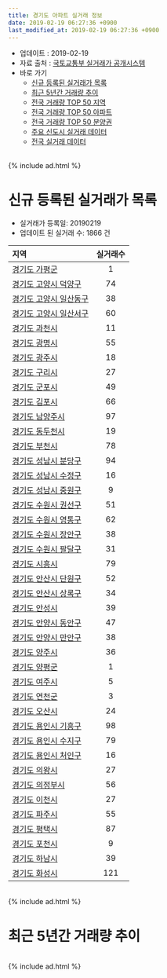 ```yaml
---
title: 경기도 아파트 실거래 정보
date: 2019-02-19 06:27:36 +0900
last_modified_at: 2019-02-19 06:27:36 +0900
---
```


* 업데이트 : 2019-02-19
* 자료 출처 : [국토교통부 실거래가 공개시스템](http://rt.molit.go.kr)
* 바로 가기
    * [신규 등록된 실거래가 목록](#신규-등록된-실거래가-목록)
    * [최근 5년간 거래량 추이](#최근-5년간-거래량-추이)
    * [전국 거래량 TOP 50 지역](https://ayogom.github.io/apt-trade-info/최근-3개월-전국에서-가장-거래가-많이-발생한-지역)
    * [전국 거래량 TOP 50 아파트](https://ayogom.github.io/apt-trade-info/최근-3개월-전국에서-가장-거래가-많이-발생한-아파트)
    * [전국 거래량 TOP 50 분양권](https://ayogom.github.io/apt-trade-info/최근-3개월-전국에서-가장-거래가-많이-발생한-분양권)
    * [주요 신도시 실거래 데이터](https://ayogom.github.io/apt-trade-info/주요-신도시)
    * [전국 실거래 데이터](https://ayogom.github.io/apt-trade-info/전국)

<br>
{% include ad.html %}
<br>

# 신규 등록된 실거래가 목록
* 실거래가 등록일: 20190219
* 업데이트 된 실거래 수: 1866 건


|지역|실거래수|
|:---|:---:|
|[경기도 가평군](https://ayogom.github.io/apt-trade-info/경기도-가평군)|1|
|[경기도 고양시 덕양구](https://ayogom.github.io/apt-trade-info/경기도-고양시-덕양구)|74|
|[경기도 고양시 일산동구](https://ayogom.github.io/apt-trade-info/경기도-고양시-일산동구)|38|
|[경기도 고양시 일산서구](https://ayogom.github.io/apt-trade-info/경기도-고양시-일산서구)|60|
|[경기도 과천시](https://ayogom.github.io/apt-trade-info/경기도-과천시)|11|
|[경기도 광명시](https://ayogom.github.io/apt-trade-info/경기도-광명시)|55|
|[경기도 광주시](https://ayogom.github.io/apt-trade-info/경기도-광주시)|18|
|[경기도 구리시](https://ayogom.github.io/apt-trade-info/경기도-구리시)|27|
|[경기도 군포시](https://ayogom.github.io/apt-trade-info/경기도-군포시)|49|
|[경기도 김포시](https://ayogom.github.io/apt-trade-info/경기도-김포시)|66|
|[경기도 남양주시](https://ayogom.github.io/apt-trade-info/경기도-남양주시)|97|
|[경기도 동두천시](https://ayogom.github.io/apt-trade-info/경기도-동두천시)|19|
|[경기도 부천시](https://ayogom.github.io/apt-trade-info/경기도-부천시)|78|
|[경기도 성남시 분당구](https://ayogom.github.io/apt-trade-info/경기도-성남시-분당구)|94|
|[경기도 성남시 수정구](https://ayogom.github.io/apt-trade-info/경기도-성남시-수정구)|16|
|[경기도 성남시 중원구](https://ayogom.github.io/apt-trade-info/경기도-성남시-중원구)|9|
|[경기도 수원시 권선구](https://ayogom.github.io/apt-trade-info/경기도-수원시-권선구)|51|
|[경기도 수원시 영통구](https://ayogom.github.io/apt-trade-info/경기도-수원시-영통구)|62|
|[경기도 수원시 장안구](https://ayogom.github.io/apt-trade-info/경기도-수원시-장안구)|38|
|[경기도 수원시 팔달구](https://ayogom.github.io/apt-trade-info/경기도-수원시-팔달구)|31|
|[경기도 시흥시](https://ayogom.github.io/apt-trade-info/경기도-시흥시)|79|
|[경기도 안산시 단원구](https://ayogom.github.io/apt-trade-info/경기도-안산시-단원구)|52|
|[경기도 안산시 상록구](https://ayogom.github.io/apt-trade-info/경기도-안산시-상록구)|34|
|[경기도 안성시](https://ayogom.github.io/apt-trade-info/경기도-안성시)|39|
|[경기도 안양시 동안구](https://ayogom.github.io/apt-trade-info/경기도-안양시-동안구)|47|
|[경기도 안양시 만안구](https://ayogom.github.io/apt-trade-info/경기도-안양시-만안구)|38|
|[경기도 양주시](https://ayogom.github.io/apt-trade-info/경기도-양주시)|36|
|[경기도 양평군](https://ayogom.github.io/apt-trade-info/경기도-양평군)|1|
|[경기도 여주시](https://ayogom.github.io/apt-trade-info/경기도-여주시)|5|
|[경기도 연천군](https://ayogom.github.io/apt-trade-info/경기도-연천군)|3|
|[경기도 오산시](https://ayogom.github.io/apt-trade-info/경기도-오산시)|24|
|[경기도 용인시 기흥구](https://ayogom.github.io/apt-trade-info/경기도-용인시-기흥구)|98|
|[경기도 용인시 수지구](https://ayogom.github.io/apt-trade-info/경기도-용인시-수지구)|79|
|[경기도 용인시 처인구](https://ayogom.github.io/apt-trade-info/경기도-용인시-처인구)|16|
|[경기도 의왕시](https://ayogom.github.io/apt-trade-info/경기도-의왕시)|27|
|[경기도 의정부시](https://ayogom.github.io/apt-trade-info/경기도-의정부시)|56|
|[경기도 이천시](https://ayogom.github.io/apt-trade-info/경기도-이천시)|27|
|[경기도 파주시](https://ayogom.github.io/apt-trade-info/경기도-파주시)|55|
|[경기도 평택시](https://ayogom.github.io/apt-trade-info/경기도-평택시)|87|
|[경기도 포천시](https://ayogom.github.io/apt-trade-info/경기도-포천시)|9|
|[경기도 하남시](https://ayogom.github.io/apt-trade-info/경기도-하남시)|39|
|[경기도 화성시](https://ayogom.github.io/apt-trade-info/경기도-화성시)|121|


<br>
{% include ad.html %}
<br>

# 최근 5년간 거래량 추이


<div style="width:100%;">
    <canvas id="deal_progress" height="200"></canvas>
</div>

<script>
new Chart(document.getElementById("deal_progress"), {
    type: 'line',
    data: {
        labels: ['201402','201403','201404','201405','201406','201407','201408','201409','201410','201411','201412','201501','201502','201503','201504','201505','201506','201507','201508','201509','201510','201511','201512','201601','201602','201603','201604','201605','201606','201607','201608','201609','201610','201611','201612','201701','201702','201703','201704','201705','201706','201707','201708','201709','201710','201711','201712','201801','201802','201803','201804','201805','201806','201807','201808','201809','201810','201811','201812','201901','201902'],
        datasets: [{
            label: '매매',
            pointRadius: 1,
            data: [16103, 16466, 11683, 10946, 10959, 12492, 17157, 18470, 16952, 12541, 11853, 16910, 15783, 24847, 19996, 17347, 17393, 17128, 14561, 15344, 17599, 11959, 8911, 9234, 9108, 14083, 14537, 14880, 17582, 17588, 17285, 17428, 20187, 11403, 8826, 7102, 10259, 13420, 12539, 16503, 18290, 17833, 12342, 13005, 10554, 10825, 10107, 17684, 16458, 19965, 12821, 13221, 13397, 13937, 24322, 23415, 16537, 10095, 9291, 7480, 1731],
            borderColor: "rgba(255, 201, 14, 1)",
            backgroundColor: "rgba(255, 201, 14, 0.5)",
            fill: false,
            lineTension: 0
        },{
            label: '전월세',
            pointRadius: 1,
            data: [19377, 18360, 15656, 14727, 14461, 15416, 15762, 15921, 17180, 14562, 15316, 17942, 15794, 19123, 15773, 14279, 14437, 14753, 14774, 13081, 16203, 13743, 15626, 15997, 16121, 16954, 15246, 14149, 15114, 15814, 16041, 15922, 17825, 14572, 15669, 14380, 17597, 16888, 13970, 13737, 15003, 15065, 15000, 15298, 12684, 14237, 14869, 16967, 15966, 18613, 14671, 14162, 14581, 14539, 15310, 15738, 16565, 13395, 13453, 11857, 3289],
            borderColor: "rgba(0, 141, 185, 1)",
            backgroundColor: "rgba(0, 141, 185, 0.5)",
            fill: false,
            lineTension: 0
        }
        ]
    },
    options: {
        responsive: true,
        title: {
            display: false
        },
        tooltips: {
            mode: 'index',
            intersect: false
        },
        hover: {
            mode: 'nearest',
            intersect: true
        },
        scales: {
            xAxes: [{
                display: true,
                scaleLabel: {
                    display: true,
                    labelString: '년/월'
                }
            }],
            yAxes: [{
                display: true,
                ticks: {
                    suggestedMin: 0,
                },
                scaleLabel: {
                    display: true,
                    labelString: '실거래 수'
                }
            }]
        }
    }
});

</script>


<br>
{% include ad.html %}
<br>

